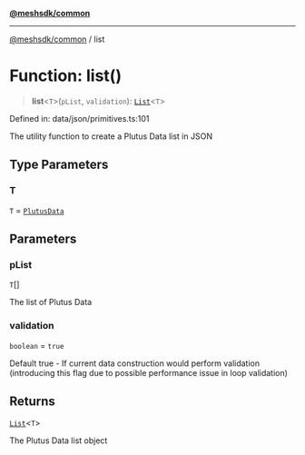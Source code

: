 [**@meshsdk/common**](../README.md)

***

[@meshsdk/common](../globals.md) / list

# Function: list()

> **list**\<`T`\>(`pList`, `validation`): [`List`](../type-aliases/List.md)\<`T`\>

Defined in: data/json/primitives.ts:101

The utility function to create a Plutus Data list in JSON

## Type Parameters

### T

`T` = [`PlutusData`](../type-aliases/PlutusData.md)

## Parameters

### pList

`T`[]

The list of Plutus Data

### validation

`boolean` = `true`

Default true - If current data construction would perform validation (introducing this flag due to possible performance issue in loop validation)

## Returns

[`List`](../type-aliases/List.md)\<`T`\>

The Plutus Data list object
